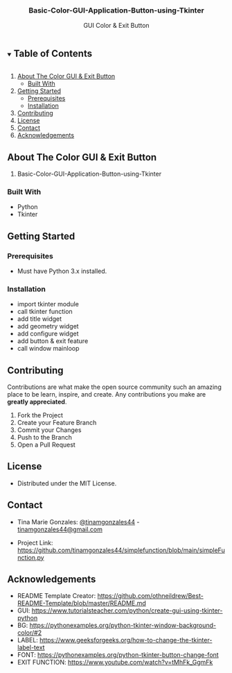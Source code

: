 <h3 align="center">Basic-Color-GUI-Application-Button-using-Tkinter</h3>

  <p align="center">
    GUI Color & Exit Button
    <br />
  </p>




<!-- TABLE OF CONTENTS -->
<details open="open">
  <summary><h2 style="display: inline-block">Table of Contents</h2></summary>
  <ol>
    <li>
      <a href="#about-the-GUI">About The Color GUI & Exit Button</a>
      <ul>
        <li><a href="#built-with">Built With</a></li>
      </ul>
    </li>
    <li>
      <a href="#getting-started">Getting Started</a>
      <ul>
        <li><a href="#prerequisites">Prerequisites</a></li>
        <li><a href="#installation">Installation</a></li>
      </ul>
    </li>
    <li><a href="#contributing">Contributing</a></li>
    <li><a href="#license">License</a></li>
    <li><a href="#contact">Contact</a></li>
    <li><a href="#acknowledgements">Acknowledgements</a></li>
  </ol>
</details>




<!-- ABOUT THE Color GUI & Exit Button -->
## About The Color GUI & Exit Button
1. Basic-Color-GUI-Application-Button-using-Tkinter


### Built With

* Python
* Tkinter




<!-- GETTING STARTED -->
## Getting Started

### Prerequisites

* Must have Python 3.x installed.

### Installation

* import tkinter module
* call tkinter function
* add title widget
* add geometry widget
* add configure widget
* add button & exit feature
* call window mainloop




<!-- CONTRIBUTING -->
## Contributing

Contributions are what make the open source community such an amazing place to be learn, inspire, and create. Any contributions you make are **greatly appreciated**.

1. Fork the Project
2. Create your Feature Branch 
3. Commit your Changes
4. Push to the Branch 
5. Open a Pull Request




<!-- LICENSE -->
## License

* Distributed under the MIT License.




<!-- CONTACT -->
## Contact

* Tina Marie Gonzales: [@tinamgonzales44](https://twitter.com/tinamgonzales44) - tinamgonzales44@gmail.com

* Project Link: https://github.com/tinamgonzales44/simplefunction/blob/main/simpleFunction.py




<!-- ACKNOWLEDGEMENTS -->
## Acknowledgements

* README Template Creator: https://github.com/othneildrew/Best-README-Template/blob/master/README.md
* GUI: https://www.tutorialsteacher.com/python/create-gui-using-tkinter-python
* BG: https://pythonexamples.org/python-tkinter-window-background-color/#2
* LABEL: https://www.geeksforgeeks.org/how-to-change-the-tkinter-label-text
* FONT: https://pythonexamples.org/python-tkinter-button-change-font
* EXIT FUNCTION: https://www.youtube.com/watch?v=tMhFk_GgmFk

